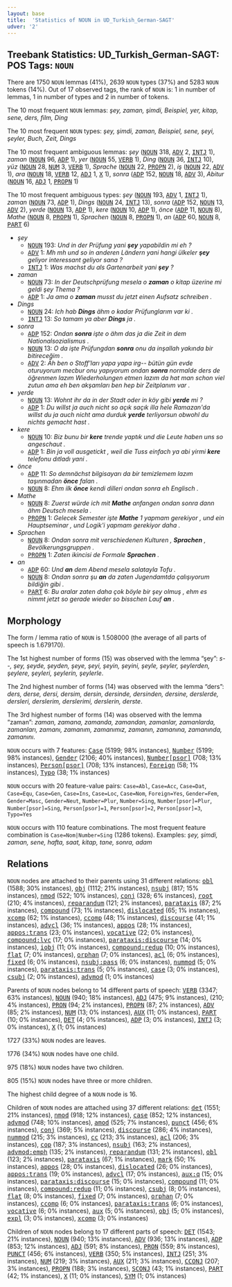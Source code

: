 ```yaml
---
layout: base
title:  'Statistics of NOUN in UD_Turkish_German-SAGT'
udver: '2'
---
```


## Treebank Statistics: UD_Turkish_German-SAGT: POS Tags: `NOUN`

There are 1750 `NOUN` lemmas (41%), 2639 `NOUN` types (37%) and 5283 `NOUN` tokens (14%).
Out of 17 observed tags, the rank of `NOUN` is: 1 in number of lemmas, 1 in number of types and 2 in number of tokens.

The 10 most frequent `NOUN` lemmas: <em>şey, zaman, şimdi, Beispiel, yer, kitap, sene, ders, film, Ding</em>

The 10 most frequent `NOUN` types:  <em>şey, şimdi, zaman, Beispiel, sene, şeyi, şeyler, Buch, Zeit, Dings</em>

The 10 most frequent ambiguous lemmas: <em>şey</em> (<tt><a href="qtd_sagt-pos-NOUN.html">NOUN</a></tt> 318, <tt><a href="qtd_sagt-pos-ADV.html">ADV</a></tt> 2, <tt><a href="qtd_sagt-pos-INTJ.html">INTJ</a></tt> 1), <em>zaman</em> (<tt><a href="qtd_sagt-pos-NOUN.html">NOUN</a></tt> 96, <tt><a href="qtd_sagt-pos-ADP.html">ADP</a></tt> 1), <em>yer</em> (<tt><a href="qtd_sagt-pos-NOUN.html">NOUN</a></tt> 55, <tt><a href="qtd_sagt-pos-VERB.html">VERB</a></tt> 1), <em>Ding</em> (<tt><a href="qtd_sagt-pos-NOUN.html">NOUN</a></tt> 36, <tt><a href="qtd_sagt-pos-INTJ.html">INTJ</a></tt> 10), <em>yüz</em> (<tt><a href="qtd_sagt-pos-NOUN.html">NOUN</a></tt> 28, <tt><a href="qtd_sagt-pos-NUM.html">NUM</a></tt> 3, <tt><a href="qtd_sagt-pos-VERB.html">VERB</a></tt> 1), <em>Sprache</em> (<tt><a href="qtd_sagt-pos-NOUN.html">NOUN</a></tt> 22, <tt><a href="qtd_sagt-pos-PROPN.html">PROPN</a></tt> 2), <em>iş</em> (<tt><a href="qtd_sagt-pos-NOUN.html">NOUN</a></tt> 22, <tt><a href="qtd_sagt-pos-ADV.html">ADV</a></tt> 1), <em>ara</em> (<tt><a href="qtd_sagt-pos-NOUN.html">NOUN</a></tt> 18, <tt><a href="qtd_sagt-pos-VERB.html">VERB</a></tt> 12, <tt><a href="qtd_sagt-pos-ADJ.html">ADJ</a></tt> 1, <tt><a href="qtd_sagt-pos-X.html">X</a></tt> 1), <em>sonra</em> (<tt><a href="qtd_sagt-pos-ADP.html">ADP</a></tt> 152, <tt><a href="qtd_sagt-pos-NOUN.html">NOUN</a></tt> 18, <tt><a href="qtd_sagt-pos-ADV.html">ADV</a></tt> 3), <em>Abitur</em> (<tt><a href="qtd_sagt-pos-NOUN.html">NOUN</a></tt> 16, <tt><a href="qtd_sagt-pos-ADJ.html">ADJ</a></tt> 1, <tt><a href="qtd_sagt-pos-PROPN.html">PROPN</a></tt> 1)

The 10 most frequent ambiguous types:  <em>şey</em> (<tt><a href="qtd_sagt-pos-NOUN.html">NOUN</a></tt> 193, <tt><a href="qtd_sagt-pos-ADV.html">ADV</a></tt> 1, <tt><a href="qtd_sagt-pos-INTJ.html">INTJ</a></tt> 1), <em>zaman</em> (<tt><a href="qtd_sagt-pos-NOUN.html">NOUN</a></tt> 73, <tt><a href="qtd_sagt-pos-ADP.html">ADP</a></tt> 1), <em>Dings</em> (<tt><a href="qtd_sagt-pos-NOUN.html">NOUN</a></tt> 24, <tt><a href="qtd_sagt-pos-INTJ.html">INTJ</a></tt> 13), <em>sonra</em> (<tt><a href="qtd_sagt-pos-ADP.html">ADP</a></tt> 152, <tt><a href="qtd_sagt-pos-NOUN.html">NOUN</a></tt> 13, <tt><a href="qtd_sagt-pos-ADV.html">ADV</a></tt> 2), <em>yerde</em> (<tt><a href="qtd_sagt-pos-NOUN.html">NOUN</a></tt> 13, <tt><a href="qtd_sagt-pos-ADP.html">ADP</a></tt> 1), <em>kere</em> (<tt><a href="qtd_sagt-pos-NOUN.html">NOUN</a></tt> 10, <tt><a href="qtd_sagt-pos-ADP.html">ADP</a></tt> 1), <em>önce</em> (<tt><a href="qtd_sagt-pos-ADP.html">ADP</a></tt> 11, <tt><a href="qtd_sagt-pos-NOUN.html">NOUN</a></tt> 8), <em>Mathe</em> (<tt><a href="qtd_sagt-pos-NOUN.html">NOUN</a></tt> 8, <tt><a href="qtd_sagt-pos-PROPN.html">PROPN</a></tt> 1), <em>Sprachen</em> (<tt><a href="qtd_sagt-pos-NOUN.html">NOUN</a></tt> 8, <tt><a href="qtd_sagt-pos-PROPN.html">PROPN</a></tt> 1), <em>an</em> (<tt><a href="qtd_sagt-pos-ADP.html">ADP</a></tt> 60, <tt><a href="qtd_sagt-pos-NOUN.html">NOUN</a></tt> 8, <tt><a href="qtd_sagt-pos-PART.html">PART</a></tt> 6)


* <em>şey</em>
  * <tt><a href="qtd_sagt-pos-NOUN.html">NOUN</a></tt> 193: <em>Und in der Prüfung yani <b>şey</b> yapabildin mi eh ?</em>
  * <tt><a href="qtd_sagt-pos-ADV.html">ADV</a></tt> 1: <em>Mh mh und so in anderen Ländern yani hangi ülkeler <b>şey</b> geliyor interessant geliyor sana ?</em>
  * <tt><a href="qtd_sagt-pos-INTJ.html">INTJ</a></tt> 1: <em>Was machst du als Gartenarbeit yani <b>şey</b> ?</em>
* <em>zaman</em>
  * <tt><a href="qtd_sagt-pos-NOUN.html">NOUN</a></tt> 73: <em>In der Deutschprüfung mesela o <b>zaman</b> o kitap üzerine mi geldi şey Thema ?</em>
  * <tt><a href="qtd_sagt-pos-ADP.html">ADP</a></tt> 1: <em>Ja ama o <b>zaman</b> musst du jetzt einen Aufsatz schreiben .</em>
* <em>Dings</em>
  * <tt><a href="qtd_sagt-pos-NOUN.html">NOUN</a></tt> 24: <em>Ich hab <b>Dings</b> ähm o kadar Prüfunglarım var ki .</em>
  * <tt><a href="qtd_sagt-pos-INTJ.html">INTJ</a></tt> 13: <em>So tamam ya aber <b>Dings</b> ja .</em>
* <em>sonra</em>
  * <tt><a href="qtd_sagt-pos-ADP.html">ADP</a></tt> 152: <em>Ondan <b>sonra</b> işte o ähm das ja die Zeit in dem Nationalsozialismus .</em>
  * <tt><a href="qtd_sagt-pos-NOUN.html">NOUN</a></tt> 13: <em>O da işte Prüfungdan <b>sonra</b> onu da inşallah yakında bir bitireceğim .</em>
  * <tt><a href="qtd_sagt-pos-ADV.html">ADV</a></tt> 2: <em>Äh ben o Stoff'ları yapa yapa irg-- bütün gün evde oturuyorum mecbur onu yapıyorum ondan <b>sonra</b> normalde ders de öğrenmen lazım Wiederholungen etmen lazım da hat man schon viel zutun ama eh ben akşamları ben hep bir Zeitplanım var .</em>
* <em>yerde</em>
  * <tt><a href="qtd_sagt-pos-NOUN.html">NOUN</a></tt> 13: <em>Wohnt ihr da in der Stadt oder in köy gibi <b>yerde</b> mi ?</em>
  * <tt><a href="qtd_sagt-pos-ADP.html">ADP</a></tt> 1: <em>Du willst ja auch nicht so açık saçık illa hele Ramazan'da willst du ja auch nicht ama durduk <b>yerde</b> terliyorsun obwohl du nichts gemacht hast .</em>
* <em>kere</em>
  * <tt><a href="qtd_sagt-pos-NOUN.html">NOUN</a></tt> 10: <em>Biz bunu bir <b>kere</b> trende yaptık und die Leute haben uns so angeschaut .</em>
  * <tt><a href="qtd_sagt-pos-ADP.html">ADP</a></tt> 1: <em>Bin ja voll ausgetickt , weil die Tuss einfach ya abi yirmi <b>kere</b> telefonu dıtladı yani .</em>
* <em>önce</em>
  * <tt><a href="qtd_sagt-pos-ADP.html">ADP</a></tt> 11: <em>So demnächst bilgisayarı da bir temizlemem lazım taşınmadan <b>önce</b> falan .</em>
  * <tt><a href="qtd_sagt-pos-NOUN.html">NOUN</a></tt> 8: <em>Ehm ilk <b>önce</b> kendi dilleri ondan sonra eh Englisch .</em>
* <em>Mathe</em>
  * <tt><a href="qtd_sagt-pos-NOUN.html">NOUN</a></tt> 8: <em>Zuerst würde ich mit <b>Mathe</b> anfangen ondan sonra dann ähm Deutsch mesela .</em>
  * <tt><a href="qtd_sagt-pos-PROPN.html">PROPN</a></tt> 1: <em>Gelecek Semester işte <b>Mathe</b> 1 yapmam gerekiyor , und ein Hauptseminar , und Logik'i yapmam gerekiyor daha .</em>
* <em>Sprachen</em>
  * <tt><a href="qtd_sagt-pos-NOUN.html">NOUN</a></tt> 8: <em>Ondan sonra mit verschiedenen Kulturen , <b>Sprachen</b> , Bevölkerungsgruppen .</em>
  * <tt><a href="qtd_sagt-pos-PROPN.html">PROPN</a></tt> 1: <em>Zaten ikincisi de Formale <b>Sprachen</b> .</em>
* <em>an</em>
  * <tt><a href="qtd_sagt-pos-ADP.html">ADP</a></tt> 60: <em>Und <b>an</b> dem Abend mesela salatayla Tofu .</em>
  * <tt><a href="qtd_sagt-pos-NOUN.html">NOUN</a></tt> 8: <em>Ondan sonra şu <b>an</b> da zaten Jugendamtda çalışıyorum bildiğin gibi .</em>
  * <tt><a href="qtd_sagt-pos-PART.html">PART</a></tt> 6: <em>Bu aralar zaten daha çok böyle bir şey olmuş , ehm es nimmt jetzt so gerade wieder so bisschen Lauf <b>an</b> .</em>

## Morphology

The form / lemma ratio of `NOUN` is 1.508000 (the average of all parts of speech is 1.679170).

The 1st highest number of forms (15) was observed with the lemma “şey”: <em>s--, şey, şeyde, şeyden, şeye, şeyi, şeyin, şeyini, şeyle, şeyler, şeylerden, şeylere, şeyleri, şeylerin, şeylerle</em>.

The 2nd highest number of forms (14) was observed with the lemma “ders”: <em>ders, derse, dersi, dersim, dersin, dersinde, dersinden, dersine, derslerde, dersleri, derslerim, derslerimi, derslerin, derste</em>.

The 3rd highest number of forms (14) was observed with the lemma “zaman”: <em>zaman, zamana, zamanda, zamandan, zamanlar, zamanlarda, zamanları, zamanı, zamanım, zamanımız, zamanın, zamanına, zamanında, zamanını</em>.

`NOUN` occurs with 7 features: <tt><a href="qtd_sagt-feat-Case.html">Case</a></tt> (5199; 98% instances), <tt><a href="qtd_sagt-feat-Number.html">Number</a></tt> (5199; 98% instances), <tt><a href="qtd_sagt-feat-Gender.html">Gender</a></tt> (2106; 40% instances), <tt><a href="qtd_sagt-feat-Number-psor.html">Number[psor]</a></tt> (708; 13% instances), <tt><a href="qtd_sagt-feat-Person-psor.html">Person[psor]</a></tt> (708; 13% instances), <tt><a href="qtd_sagt-feat-Foreign.html">Foreign</a></tt> (58; 1% instances), <tt><a href="qtd_sagt-feat-Typo.html">Typo</a></tt> (38; 1% instances)

`NOUN` occurs with 20 feature-value pairs: `Case=Abl`, `Case=Acc`, `Case=Dat`, `Case=Equ`, `Case=Gen`, `Case=Ins`, `Case=Loc`, `Case=Nom`, `Foreign=Yes`, `Gender=Fem`, `Gender=Masc`, `Gender=Neut`, `Number=Plur`, `Number=Sing`, `Number[psor]=Plur`, `Number[psor]=Sing`, `Person[psor]=1`, `Person[psor]=2`, `Person[psor]=3`, `Typo=Yes`

`NOUN` occurs with 110 feature combinations.
The most frequent feature combination is `Case=Nom|Number=Sing` (1286 tokens).
Examples: <em>şey, şimdi, zaman, sene, hafta, saat, kitap, tane, sonra, adam</em>


## Relations

`NOUN` nodes are attached to their parents using 31 different relations: <tt><a href="qtd_sagt-dep-obl.html">obl</a></tt> (1588; 30% instances), <tt><a href="qtd_sagt-dep-obj.html">obj</a></tt> (1112; 21% instances), <tt><a href="qtd_sagt-dep-nsubj.html">nsubj</a></tt> (817; 15% instances), <tt><a href="qtd_sagt-dep-nmod.html">nmod</a></tt> (522; 10% instances), <tt><a href="qtd_sagt-dep-conj.html">conj</a></tt> (328; 6% instances), <tt><a href="qtd_sagt-dep-root.html">root</a></tt> (210; 4% instances), <tt><a href="qtd_sagt-dep-reparandum.html">reparandum</a></tt> (121; 2% instances), <tt><a href="qtd_sagt-dep-parataxis.html">parataxis</a></tt> (87; 2% instances), <tt><a href="qtd_sagt-dep-compound.html">compound</a></tt> (73; 1% instances), <tt><a href="qtd_sagt-dep-dislocated.html">dislocated</a></tt> (65; 1% instances), <tt><a href="qtd_sagt-dep-xcomp.html">xcomp</a></tt> (62; 1% instances), <tt><a href="qtd_sagt-dep-ccomp.html">ccomp</a></tt> (48; 1% instances), <tt><a href="qtd_sagt-dep-discourse.html">discourse</a></tt> (41; 1% instances), <tt><a href="qtd_sagt-dep-advcl.html">advcl</a></tt> (36; 1% instances), <tt><a href="qtd_sagt-dep-appos.html">appos</a></tt> (28; 1% instances), <tt><a href="qtd_sagt-dep-appos-trans.html">appos:trans</a></tt> (23; 0% instances), <tt><a href="qtd_sagt-dep-vocative.html">vocative</a></tt> (22; 0% instances), <tt><a href="qtd_sagt-dep-compound-lvc.html">compound:lvc</a></tt> (17; 0% instances), <tt><a href="qtd_sagt-dep-parataxis-discourse.html">parataxis:discourse</a></tt> (14; 0% instances), <tt><a href="qtd_sagt-dep-iobj.html">iobj</a></tt> (11; 0% instances), <tt><a href="qtd_sagt-dep-compound-redup.html">compound:redup</a></tt> (10; 0% instances), <tt><a href="qtd_sagt-dep-flat.html">flat</a></tt> (7; 0% instances), <tt><a href="qtd_sagt-dep-orphan.html">orphan</a></tt> (7; 0% instances), <tt><a href="qtd_sagt-dep-acl.html">acl</a></tt> (6; 0% instances), <tt><a href="qtd_sagt-dep-fixed.html">fixed</a></tt> (6; 0% instances), <tt><a href="qtd_sagt-dep-nsubj-pass.html">nsubj:pass</a></tt> (6; 0% instances), <tt><a href="qtd_sagt-dep-nummod.html">nummod</a></tt> (5; 0% instances), <tt><a href="qtd_sagt-dep-parataxis-trans.html">parataxis:trans</a></tt> (5; 0% instances), <tt><a href="qtd_sagt-dep-case.html">case</a></tt> (3; 0% instances), <tt><a href="qtd_sagt-dep-csubj.html">csubj</a></tt> (2; 0% instances), <tt><a href="qtd_sagt-dep-advmod.html">advmod</a></tt> (1; 0% instances)

Parents of `NOUN` nodes belong to 14 different parts of speech: <tt><a href="qtd_sagt-pos-VERB.html">VERB</a></tt> (3347; 63% instances), <tt><a href="qtd_sagt-pos-NOUN.html">NOUN</a></tt> (940; 18% instances), <tt><a href="qtd_sagt-pos-ADJ.html">ADJ</a></tt> (475; 9% instances),  (210; 4% instances), <tt><a href="qtd_sagt-pos-PRON.html">PRON</a></tt> (94; 2% instances), <tt><a href="qtd_sagt-pos-PROPN.html">PROPN</a></tt> (87; 2% instances), <tt><a href="qtd_sagt-pos-ADV.html">ADV</a></tt> (85; 2% instances), <tt><a href="qtd_sagt-pos-NUM.html">NUM</a></tt> (13; 0% instances), <tt><a href="qtd_sagt-pos-AUX.html">AUX</a></tt> (11; 0% instances), <tt><a href="qtd_sagt-pos-PART.html">PART</a></tt> (10; 0% instances), <tt><a href="qtd_sagt-pos-DET.html">DET</a></tt> (4; 0% instances), <tt><a href="qtd_sagt-pos-ADP.html">ADP</a></tt> (3; 0% instances), <tt><a href="qtd_sagt-pos-INTJ.html">INTJ</a></tt> (3; 0% instances), <tt><a href="qtd_sagt-pos-X.html">X</a></tt> (1; 0% instances)

1727 (33%) `NOUN` nodes are leaves.

1776 (34%) `NOUN` nodes have one child.

975 (18%) `NOUN` nodes have two children.

805 (15%) `NOUN` nodes have three or more children.

The highest child degree of a `NOUN` node is 16.

Children of `NOUN` nodes are attached using 37 different relations: <tt><a href="qtd_sagt-dep-det.html">det</a></tt> (1551; 21% instances), <tt><a href="qtd_sagt-dep-nmod.html">nmod</a></tt> (918; 12% instances), <tt><a href="qtd_sagt-dep-case.html">case</a></tt> (852; 12% instances), <tt><a href="qtd_sagt-dep-advmod.html">advmod</a></tt> (748; 10% instances), <tt><a href="qtd_sagt-dep-amod.html">amod</a></tt> (525; 7% instances), <tt><a href="qtd_sagt-dep-punct.html">punct</a></tt> (456; 6% instances), <tt><a href="qtd_sagt-dep-conj.html">conj</a></tt> (369; 5% instances), <tt><a href="qtd_sagt-dep-discourse.html">discourse</a></tt> (286; 4% instances), <tt><a href="qtd_sagt-dep-nummod.html">nummod</a></tt> (215; 3% instances), <tt><a href="qtd_sagt-dep-cc.html">cc</a></tt> (213; 3% instances), <tt><a href="qtd_sagt-dep-acl.html">acl</a></tt> (206; 3% instances), <tt><a href="qtd_sagt-dep-cop.html">cop</a></tt> (187; 3% instances), <tt><a href="qtd_sagt-dep-nsubj.html">nsubj</a></tt> (163; 2% instances), <tt><a href="qtd_sagt-dep-advmod-emph.html">advmod:emph</a></tt> (135; 2% instances), <tt><a href="qtd_sagt-dep-reparandum.html">reparandum</a></tt> (131; 2% instances), <tt><a href="qtd_sagt-dep-obl.html">obl</a></tt> (123; 2% instances), <tt><a href="qtd_sagt-dep-parataxis.html">parataxis</a></tt> (67; 1% instances), <tt><a href="qtd_sagt-dep-mark.html">mark</a></tt> (50; 1% instances), <tt><a href="qtd_sagt-dep-appos.html">appos</a></tt> (28; 0% instances), <tt><a href="qtd_sagt-dep-dislocated.html">dislocated</a></tt> (26; 0% instances), <tt><a href="qtd_sagt-dep-appos-trans.html">appos:trans</a></tt> (19; 0% instances), <tt><a href="qtd_sagt-dep-advcl.html">advcl</a></tt> (17; 0% instances), <tt><a href="qtd_sagt-dep-aux-q.html">aux:q</a></tt> (15; 0% instances), <tt><a href="qtd_sagt-dep-parataxis-discourse.html">parataxis:discourse</a></tt> (15; 0% instances), <tt><a href="qtd_sagt-dep-compound.html">compound</a></tt> (11; 0% instances), <tt><a href="qtd_sagt-dep-compound-redup.html">compound:redup</a></tt> (11; 0% instances), <tt><a href="qtd_sagt-dep-csubj.html">csubj</a></tt> (8; 0% instances), <tt><a href="qtd_sagt-dep-flat.html">flat</a></tt> (8; 0% instances), <tt><a href="qtd_sagt-dep-fixed.html">fixed</a></tt> (7; 0% instances), <tt><a href="qtd_sagt-dep-orphan.html">orphan</a></tt> (7; 0% instances), <tt><a href="qtd_sagt-dep-ccomp.html">ccomp</a></tt> (6; 0% instances), <tt><a href="qtd_sagt-dep-parataxis-trans.html">parataxis:trans</a></tt> (6; 0% instances), <tt><a href="qtd_sagt-dep-vocative.html">vocative</a></tt> (6; 0% instances), <tt><a href="qtd_sagt-dep-aux.html">aux</a></tt> (5; 0% instances), <tt><a href="qtd_sagt-dep-obj.html">obj</a></tt> (5; 0% instances), <tt><a href="qtd_sagt-dep-expl.html">expl</a></tt> (3; 0% instances), <tt><a href="qtd_sagt-dep-xcomp.html">xcomp</a></tt> (3; 0% instances)

Children of `NOUN` nodes belong to 17 different parts of speech: <tt><a href="qtd_sagt-pos-DET.html">DET</a></tt> (1543; 21% instances), <tt><a href="qtd_sagt-pos-NOUN.html">NOUN</a></tt> (940; 13% instances), <tt><a href="qtd_sagt-pos-ADV.html">ADV</a></tt> (936; 13% instances), <tt><a href="qtd_sagt-pos-ADP.html">ADP</a></tt> (853; 12% instances), <tt><a href="qtd_sagt-pos-ADJ.html">ADJ</a></tt> (591; 8% instances), <tt><a href="qtd_sagt-pos-PRON.html">PRON</a></tt> (559; 8% instances), <tt><a href="qtd_sagt-pos-PUNCT.html">PUNCT</a></tt> (456; 6% instances), <tt><a href="qtd_sagt-pos-VERB.html">VERB</a></tt> (350; 5% instances), <tt><a href="qtd_sagt-pos-INTJ.html">INTJ</a></tt> (251; 3% instances), <tt><a href="qtd_sagt-pos-NUM.html">NUM</a></tt> (219; 3% instances), <tt><a href="qtd_sagt-pos-AUX.html">AUX</a></tt> (211; 3% instances), <tt><a href="qtd_sagt-pos-CCONJ.html">CCONJ</a></tt> (207; 3% instances), <tt><a href="qtd_sagt-pos-PROPN.html">PROPN</a></tt> (188; 3% instances), <tt><a href="qtd_sagt-pos-SCONJ.html">SCONJ</a></tt> (43; 1% instances), <tt><a href="qtd_sagt-pos-PART.html">PART</a></tt> (42; 1% instances), <tt><a href="qtd_sagt-pos-X.html">X</a></tt> (11; 0% instances), <tt><a href="qtd_sagt-pos-SYM.html">SYM</a></tt> (1; 0% instances)

